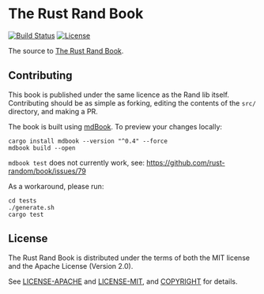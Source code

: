 # The Rust Rand Book

[![Build Status](https://github.com/rust-random/book/actions/workflows/test.yml/badge.svg)](https://github.com/rust-random/book/actions)
[![License](https://img.shields.io/crates/l/rand.svg)](https://github.com/rust-random/rand#license)

The source to [The Rust Rand Book](https://rust-random.github.io/book/).

## Contributing

This book is published under the same licence as the Rand lib itself.
Contributing should be as simple as forking, editing the contents of the `src/`
directory, and making a PR.

The book is built using [mdBook](https://rust-lang.github.io/mdBook/index.html).
To preview your changes locally:

```
cargo install mdbook --version "^0.4" --force
mdbook build --open
```

`mdbook test` does not currently work, see: https://github.com/rust-random/book/issues/79

As a workaround, please run:

```
cd tests
./generate.sh
cargo test
```

## License

The Rust Rand Book is distributed under the terms of both the MIT license and the
Apache License (Version 2.0).

See [LICENSE-APACHE](LICENSE-APACHE) and [LICENSE-MIT](LICENSE-MIT), and
[COPYRIGHT](COPYRIGHT) for details.
